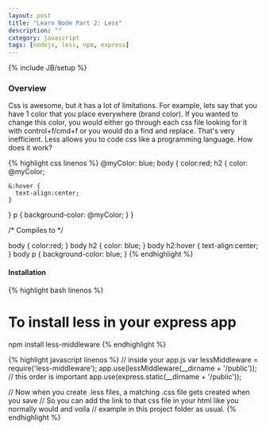 ```yaml
---
layout: post
title: "Learn Node Part 2: Less"
description: ""
category: javascript
tags: [nodejs, less, npm, express]
---
```

{% include JB/setup %}

<!-- Overview -->
<h3>Overview</h3>

Css is awesome, but it has a lot of limitations. For example, lets say that you have 1 color that you place everywhere (brand color). If you wanted to change this color, you would either go through each css file looking for it with control+f/cmd+f or you would do a find and replace. That's very inefficient. Less allows you to code css like a programming language. How does it work?

<!-- Code -->
{% highlight css linenos %}
@myColor: blue;
body {
  color:red;
  h2 {
    color: @myColor;
    
    &:hover {
      text-align:center;
    }
  }
  p {
    background-color: @myColor;
  }
}

/* Compiles to */

body {
  color:red;
}
body h2 {
  color: blue;
}
body h2:hover {
  text-align:center;
}
body p {
  background-color: blue;
}
{% endhighlight %}
<!-- /Code -->

<h4>Installation</h4>

<!-- Code -->
{% highlight bash linenos %}
# To install less in your express app
npm install less-middleware
{% endhighlight %}
<!-- /Code -->

<!-- Code -->
{% highlight javascript linenos %}
// inside your app.js
var lessMiddleware = require('less-middleware');
app.use(lessMiddleware(__dirname + '/public'));
// this order is important
app.use(express.static(__dirname + '/public'));

// Now when you create .less files, a matching .css file gets created when you save
// So you can add the link to that css file in your html like you normally would and voila
// example in this project folder as usual.
{% endhighlight %}
<!-- /Code -->